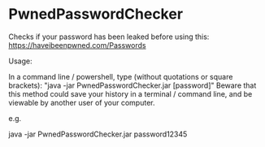 # PwnedPasswordChecker
Checks if your password has been leaked before using this: https://haveibeenpwned.com/Passwords

Usage:

In a command line / powershell, type (without quotations or square brackets): "java -jar PwnedPasswordChecker.jar [password]"
Beware that this method could save your history in a terminal / command line, and be viewable by another user of your computer.

e.g.

java -jar PwnedPasswordChecker.jar password12345

